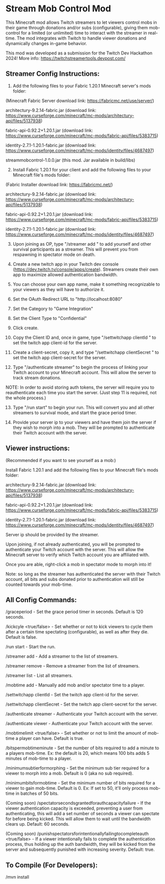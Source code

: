 # Stream Mob Control Mod

This Minecraft mod allows Twitch streamers to let viewers control mobs in their game through donations and/or subs (configurable), giving them mob-control for a limited (or unlimited) time to interact with the streamer in real-time. The mod integrates with Twitch to handle viewer donations and dynamically changes in-game behavior.

This mod was developed as a submission for the Twitch Dev Hackathon 2024! More info: https://twitchstreamertools.devpost.com/

## Streamer Config Instructions:

1. Add the following files to your Fabric 1.20.1 Minecraft server's mods folder:

(Minecraft Fabric Server download link: https://fabricmc.net/use/server/)

architectury-9.2.14-fabric.jar (download link: https://www.curseforge.com/minecraft/mc-mods/architectury-api/files/5137938)

fabric-api-0.92.2+1.20.1.jar (download link: https://www.curseforge.com/minecraft/mc-mods/fabric-api/files/5383715)

identity-2.7.1-1.20.1-fabric.jar (download link: https://www.curseforge.com/minecraft/mc-mods/identity/files/4687497)

streammobcontrol-1.0.0.jar (this mod. Jar available in build/libs)

2. Install Fabric 1.20.1 for your client and add the following files to your Minecraft file's mods folder:

(Fabric Installer download link: https://fabricmc.net/)

architectury-9.2.14-fabric.jar (download link: https://www.curseforge.com/minecraft/mc-mods/architectury-api/files/5137938)

fabric-api-0.92.2+1.20.1.jar (download link: https://www.curseforge.com/minecraft/mc-mods/fabric-api/files/5383715)

identity-2.7.1-1.20.1-fabric.jar (download link: https://www.curseforge.com/minecraft/mc-mods/identity/files/4687497)

3. Upon joining as OP, type "/streamer add <your-minecraft-username>" to add yourself and other survival participants as a streamer. This will prevent you from respawning in spectator mode on death.

4. Create a new twitch app in your Twitch dev console (https://dev.twitch.tv/console/apps/create). Streamers create their own app to maximize allowed authentication bandwidth.

5. You can choose your own app name, make it something recognizable to your viewers as they will have to authorize it.

6. Set the OAuth Redirect URL to "http://localhost:8080"

7. Set the Category to "Game Integration"

8. Set the Client Type to "Confidential"

9. Click create.

10. Copy the Client ID and, once in game, type "/settwitchapp clientId <client-id>" to set the twitch app client-id for the server.

11. Create a client-secret, copy it, and type "/settwitchapp clientSecret <client-secret>" to set the twitch app client-secret for the server.

12. Type "/authenticate streamer" to begin the process of linking your Twitch account to your Minecraft account. This will allow the server to track stream donations.

NOTE: In order to avoid storing auth tokens, the server will require you to reauthenticate each time you start the server. (Just step 11 is required, not the whole process.)

13. Type "/run start" to begin your run. This will convert you and all other streamers to survival mode, and start the grace period timer.

14. Provide your server ip to your viewers and have them join the server if they wish to morph into a mob. They will be prompted to authenticate their Twitch account with the server.

## Viewer instructions:

(Recommended if you want to see yourself as a mob:)

Install Fabric 1.20.1 and add the following files to your Minecraft file's mods folder:

architectury-9.2.14-fabric.jar (download link: https://www.curseforge.com/minecraft/mc-mods/architectury-api/files/5137938)

fabric-api-0.92.2+1.20.1.jar (download link: https://www.curseforge.com/minecraft/mc-mods/fabric-api/files/5383715)

identity-2.7.1-1.20.1-fabric.jar (download link: https://www.curseforge.com/minecraft/mc-mods/identity/files/4687497)

Server ip should be provided by the streamer.

Upon joining, if not already authenticated, you will be prompted to authenticate your Twitch account with the server. This will allow the Minecraft server to verify which Twitch account you are affiliated with.

Once you are able, right-click a mob in spectator mode to morph into it!

Note: so long as the streamer has authenticated the server with their Twitch account, all bits and subs donated prior to authentication will still be counted towards your mob-time.

## All Config Commands:

/graceperiod <seconds> - Set the grace period timer in seconds. Default is 120 seconds.

/kickcyle <true/false> - Set whether or not to kick viewers to cycle them after a certain time spectating (configurable), as well as after they die. Default is false.

/run start - Start the run.

/streamer add <username> - Add a streamer to the list of streamers.

/streamer remove <username> - Remove a streamer from the list of streamers.

/streamer list - List all streamers.

/mobtime add <username> <spectator-time> <mob-time> - Manually add mob and/or spectator time to a player.

/settwitchapp clientId <client-id> - Set the twitch app client-id for the server.

/settwitchapp clientSecret <client-secret> - Set the twitch app client-secret for the server.

/authenticate streamer - Authenticate your Twitch account with the server.

/authenticate viewer - Authenticate your Twitch account with the server.

/mobtimelimit <true/false> - Set whether or not to limit the amount of mob-time a player can have. Default is true.

/bitspermobtimeminute <bits> - Set the number of bits required to add a minute to a players mob-time. Ex: the default is 20, which means 100 bits adds 5 minutes of mob-time to a player.

/minimumsubtierformorphing <tier> - Set the minimum sub tier required for a viewer to morph into a mob. Default is 0 (aka no sub required).

/minimumbitsformobtime <bits> - Set the minimum number of bits required for a viewer to gain mob-time. Default is 0. Ex: If set to 50, it'll only process mob-time in batches of 50 bits.

(Coming soon) /spectatorsecondsgrantedforauthcapacityfailure <seconds> - If the viewer authentication capacity is exceeded, preventing a user from authenticating, this will add a set number of seconds a viewer can spectate for before being kicked. This will allow them to wait until the bandwidth clears up. Default: 60 seconds.

(Coming soon) /punishspectatorsforintentionallyfailingtocompleteauth <true/false> - If a viewer intentionally fails to complete the authentication process, thus holding up the auth bandwidth, they will be kicked from the server and subsequently punished with increasing severity. Default: true.

## To Compile (For Developers):

/mvn install